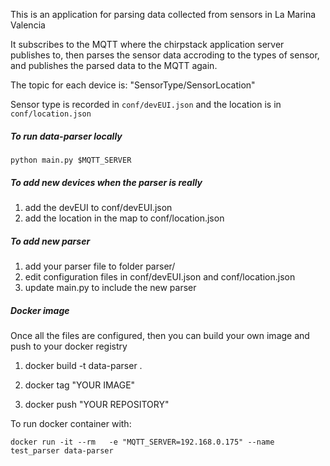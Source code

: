 This is an application for parsing data collected from sensors in La Marina Valencia

It subscribes to the MQTT where the chirpstack application server publishes to, then 
parses the sensor data accroding to the types of sensor, and publishes the parsed data 
to the MQTT again. 

The topic for each device is: "SensorType/SensorLocation"

Sensor type is recorded in `conf/devEUI.json` and the location is in `conf/location.json`

##### To run data-parser locally

`python main.py $MQTT_SERVER`


##### To add new devices when the parser is really

1) add the devEUI to conf/devEUI.json
2) add the location in the map to conf/location.json


##### To add new parser
1) add your parser file to folder parser/
2) edit configuration files in conf/devEUI.json and conf/location.json
3) update main.py to include the new parser


##### Docker image
Once all the files are configured, then you can build your own image and push to your docker registry

1) docker build -t data-parser .

2) docker tag "YOUR IMAGE"

3) docker push  "YOUR REPOSITORY"

To run docker container with:

`docker run -it --rm   -e "MQTT_SERVER=192.168.0.175" --name test_parser data-parser`





